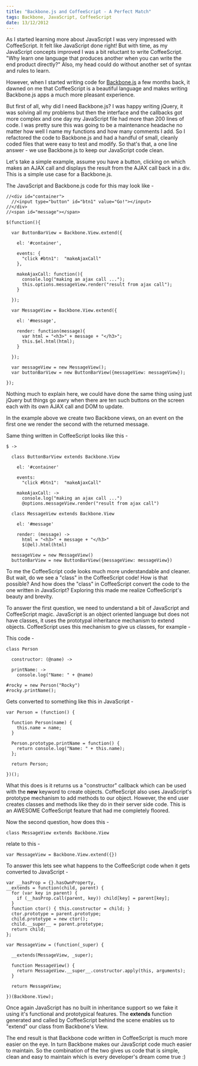 ```yaml
--- 
title: "Backbone.js and CoffeeScript - A Perfect Match"
tags: Backbone, JavaScript, CoffeeScript
date: 13/12/2012
---
```


As I started learning more about JavaScript I was very impressed with CoffeeScript. It felt like JavaScript done right! But with time, as my JavaScript concepts improved I was a bit reluctant to write CoffeeScript. "Why learn one language that produces another when you can write the end product directly?" Also, my head could do without another set of syntax and rules to learn.

However, when I started writing code for [Backbone.js](http://backbonejs.org/) a few months back, it dawned on me that CoffeeScript is a beautiful language and makes writing Backbone.js apps a much more pleasant experience.

But first of all, why did I need Backbone.js? I was happy writing jQuery, it was solving all my problems but then the interface and the callbacks got more complex and one day my JavaScript file had more than 200 lines of code. I was pretty sure this was going to be a maintenance headache no matter how well I name my functions and how many comments I add. So I refactored the code to Backbone.js and had a handful of small, cleanly coded files that were easy to test and modify. So that's that, a one line answer - we use Backbone.js to keep our JavaScript code clean.

Let's take a simple example, assume you have a button, clicking on which makes an AJAX call and displays the result from the AJAX call back in a div. This is a simple use case for a Backbone.js.

The JavaScript and Backbone.js code for this may look like -

    //<div id="container">
      //<input type="button" id="btn1" value="Go!"></input>
    //</div>
    //<span id="message"></span>

    $(function(){

      var ButtonBarView = Backbone.View.extend({

        el: '#container',

        events: {
          "click #btn1":  "makeAjaxCall"
        },

        makeAjaxCall: function(){
          console.log("making an ajax call ...");
          this.options.messageView.render("result from ajax call");
        }

      });

      var MessageView = Backbone.View.extend({

        el: '#message',

        render: function(message){
          var html = "<h3>" + message + "</h3>";
          this.$el.html(html); 
        }

      });

      var messageView = new MessageView();
      var buttonBarView = new ButtonBarView({messageView: messageView});

    });

Nothing much to explain here, we could have done the same thing using just jQuery but things go awry when there are ten such buttons on the screen each with its own AJAX call and DOM to update.

In the example above we create two Backbone views, on an event on the first one we render the second with the returned message.

Same thing written in CoffeeScript looks like this -

    $ ->

      class ButtonBarView extends Backbone.View

        el: '#container'

        events: 
          "click #btn1":  "makeAjaxCall"

        makeAjaxCall: ->
          console.log("making an ajax call ...")
          @options.messageView.render("result from ajax call")

      class MessageView extends Backbone.View

        el: '#message'

        render: (message) ->
          html = "<h3>" + message + "</h3>"
          $(@el).html(html)

      messageView = new MessageView()
      buttonBarView = new ButtonBarView({messageView: messageView})


To me the CoffeeScript code looks much more understandable and cleaner. But wait, do we see a "class" in the CoffeeScript code! How is that possible? And how does the "class" in CoffeeScript convert the code to the one written in JavaScript? Exploring this made me realize CoffeeScript's beauty and brevity.

To answer the first question, we need to understand a bit of JavaScript and CoffeeScript magic. JavaScript is an object oriented language but does not have classes, it uses the prototypal inheritance mechanism to extend objects. CoffeeScript uses this mechanism to give us classes, for example - 

This code -

    class Person

      constructor: (@name) ->

      printName: ->
        console.log("Name: " + @name)

    #rocky = new Person("Rocky")
    #rocky.printName(); 

Gets converted to something like this in JavaScript -

    var Person = (function() {

      function Person(name) {
        this.name = name;
      }

      Person.prototype.printName = function() {
        return console.log("Name: " + this.name);
      };

      return Person;

    })();
    
What this does is it returns us a "constructor" callback which can be used with the __new__ keyword to create objects. CoffeeScript also uses JavaScript's prototype mechanism to add methods to our object. However, the end user creates classes and methods like they do in their server side code. This is an AWESOME CoffeeScript feature that had me completely floored.

Now the second question, how does this -

    class MessageView extends Backbone.View

relate to this -

    var MessageView = Backbone.View.extend({})


To answer this lets see what happens to the CoffeeScript code when it gets converted to JavaScript -

    var __hasProp = {}.hasOwnProperty,
    __extends = function(child, parent) { 
      for (var key in parent) { 
        if (__hasProp.call(parent, key)) child[key] = parent[key]; 
      } 
      function ctor() { this.constructor = child; } 
      ctor.prototype = parent.prototype; 
      child.prototype = new ctor(); 
      child.__super__ = parent.prototype; 
      return child; 
    };

    var MessageView = (function(_super) {

      __extends(MessageView, _super);

      function MessageView() {
        return MessageView.__super__.constructor.apply(this, arguments);
      }

      return MessageView;

    })(Backbone.View);

Once again JavaScript has no built in inheritance support so we fake it using it's functional and prototypical features. The __extends__ function generated and called by CoffeeScript behind the scene enables us to "extend" our class from Backbone's View.

The end result is that Backbone code written in CoffeeScript is much more easier on the eye. In turn Backbone makes our JavaScript code much easier to maintain. So the combination of the two gives us code that is simple, clean and easy to maintain which is every developer's dream come true :)
